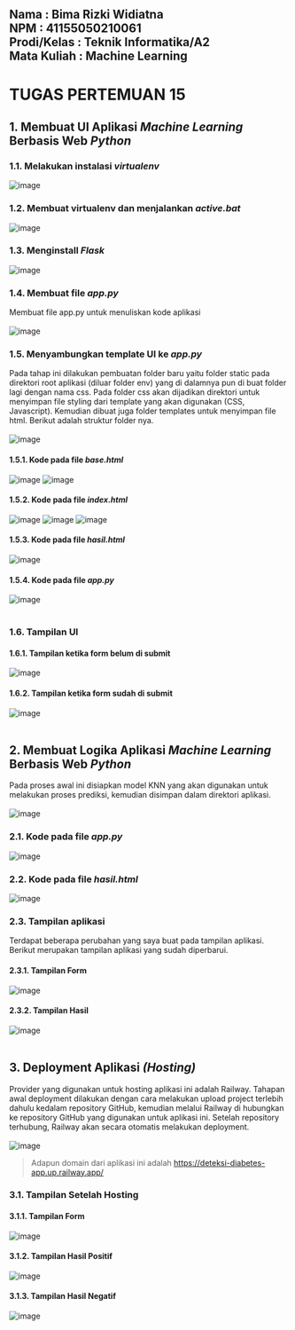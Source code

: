 Nama        : Bima Rizki Widiatna<br>
NPM		   : 41155050210061<br>
Prodi/Kelas	: Teknik Informatika/A2<br>
Mata Kuliah : Machine Learning<br>
---
# TUGAS PERTEMUAN 15

## 1.	Membuat UI Aplikasi *Machine Learning* Berbasis Web *Python*
### 1.1.	Melakukan instalasi *virtualenv*
  ![image](https://github.com/user-attachments/assets/417b4975-0b1f-41f3-968b-0e24629cad71)<br>
### 1.2.	Membuat virtualenv dan menjalankan *active.bat*
  ![image](https://github.com/user-attachments/assets/ca347249-4107-4b87-b9f2-077ef09d938d)<br>
### 1.3.	Menginstall *Flask*
  ![image](https://github.com/user-attachments/assets/380767e1-1c4d-4fd6-a17f-a6f5d0655430)<br>
### 1.4.	Membuat file *app.py*
  Membuat file app.py untuk menuliskan kode aplikasi<br><br>
  ![image](https://github.com/user-attachments/assets/631867ed-6d75-4a63-8fcc-e63da8bc719a)<br>
### 1.5.	Menyambungkan template UI ke *app.py*
  Pada tahap ini dilakukan pembuatan folder baru yaitu folder static pada direktori root aplikasi (diluar folder env) yang di dalamnya pun di buat folder lagi dengan nama css. Pada folder css akan dijadikan direktori untuk menyimpan file styling dari template yang akan digunakan (CSS, Javascript). Kemudian dibuat juga folder templates untuk menyimpan file html. Berikut adalah struktur folder nya.<br><br>
  ![image](https://github.com/user-attachments/assets/f84ed85e-2c1b-4c3e-84f4-63e59860ef39)<br>
  #### 1.5.1.	Kode pada file *base.html*
  ![image](https://github.com/user-attachments/assets/775565b3-b802-4bbe-b8ed-a22bd2445264)
  ![image](https://github.com/user-attachments/assets/8cf891f5-288d-452e-90d1-c1243a332572)<br>
  #### 1.5.2.	Kode pada file *index.html*
  ![image](https://github.com/user-attachments/assets/59eb53e9-45a4-48dc-8998-edf086c682a4)
  ![image](https://github.com/user-attachments/assets/2e4a5b0a-ccd4-4bcd-ae14-e866db80107d)
  ![image](https://github.com/user-attachments/assets/71e2d8f3-ad5c-4265-97c8-79cc29babcfd)<br>
  #### 1.5.3.	Kode pada file *hasil.html*
  ![image](https://github.com/user-attachments/assets/632e7c9d-504c-4cd5-9798-d222d82cb647)<br>
  #### 1.5.4.	Kode pada file *app.py*
  ![image](https://github.com/user-attachments/assets/758236b9-64f0-47c1-bd4a-37c1229826d3)<br><br>

### 1.6.	Tampilan UI
  #### 1.6.1.	Tampilan ketika form belum di submit
  ![image](https://github.com/user-attachments/assets/c268463e-b2ba-47e7-8054-509fb3fde7b0)<br>
  #### 1.6.2.	Tampilan ketika form sudah di submit
  ![image](https://github.com/user-attachments/assets/df3497de-d720-46b4-8e22-4e49f717ad9f)<br><br>

## 2.	Membuat Logika Aplikasi *Machine Learning* Berbasis Web *Python*
  Pada proses awal ini disiapkan model KNN yang akan digunakan untuk melakukan proses prediksi, kemudian disimpan dalam direktori aplikasi.<br><br>
  ![image](https://github.com/user-attachments/assets/e5bf7cf2-4050-4145-9b4f-6156d148503d)<br>
  ### 2.1.	Kode pada file *app.py*
  ![image](https://github.com/user-attachments/assets/61df0b3f-b69d-46c3-8a3a-ac5fa7aa0687)<br>
  ### 2.2.	Kode pada file *hasil.html*
  ![image](https://github.com/user-attachments/assets/21b56a75-075f-465b-b2fa-6f2a7484309a)<br>
  ### 2.3.	Tampilan aplikasi
  Terdapat beberapa perubahan yang saya buat pada tampilan aplikasi. Berikut merupakan tampilan aplikasi yang sudah diperbarui.<br>
  #### 2.3.1.	Tampilan Form
  ![image](https://github.com/user-attachments/assets/7b598874-3e6e-46b6-bc11-34d64d68a3eb)<br>
  #### 2.3.2.	Tampilan Hasil
  ![image](https://github.com/user-attachments/assets/e66999ab-4ca0-4b58-87ff-6f5169adab50)<br><br>

## 3.	Deployment Aplikasi *(Hosting)*
  Provider yang digunakan untuk hosting aplikasi ini adalah Railway. Tahapan awal deployment dilakukan dengan cara melakukan upload project terlebih dahulu kedalam repository GitHub, kemudian melalui Railway di hubungkan ke repository GitHub yang digunakan untuk aplikasi ini. Setelah repository terhubung, Railway akan secara otomatis melakukan deployment.<br><br>
  ![image](https://github.com/user-attachments/assets/2ca95d07-33b9-4cfb-be80-1bddb4c54584)<br>
  > Adapun domain dari aplikasi ini adalah https://deteksi-diabetes-app.up.railway.app/
  ### 3.1.	Tampilan Setelah Hosting
  #### 3.1.1.	Tampilan Form
  ![image](https://github.com/user-attachments/assets/a20b7f93-deaa-4b7c-b050-4e89f2cbb77d)<br>
  #### 3.1.2.	Tampilan Hasil Positif
  ![image](https://github.com/user-attachments/assets/d44e189d-f01d-49b3-b8f4-0e42201e1dbc)<br>
  #### 3.1.3.	Tampilan Hasil Negatif
  ![image](https://github.com/user-attachments/assets/aeff6fea-f180-4cea-81c3-e07dd108b863)
